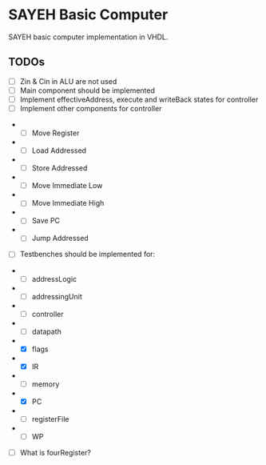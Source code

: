 # SAYEH Basic Computer

SAYEH basic computer implementation in VHDL.



TODOs
-----

- [ ] Zin & Cin in ALU are not used
- [ ] Main component should be implemented
- [ ] Implement effectiveAddress, execute and writeBack states for controller
- [ ] Implement other components for controller
- - [ ] Move Register
- - [ ] Load Addressed
- - [ ] Store Addressed
- - [ ] Move Immediate Low
- - [ ] Move Immediate High
- - [ ] Save PC
- - [ ] Jump Addressed
- [ ] Testbenches should be implemented for:
- - [ ] addressLogic
- - [ ] addressingUnit
- - [ ] controller
- - [ ] datapath
- - [x] flags
- - [x] IR
- - [ ] memory
- - [x] PC
- - [ ] registerFile
- - [ ] WP
- [ ] What is fourRegister?
